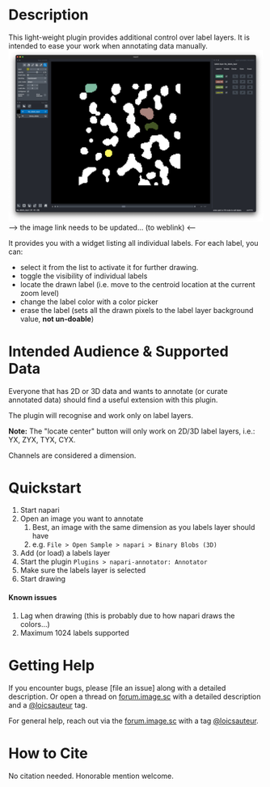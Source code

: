 # Description

This light-weight plugin provides additional control over label layers.
It is intended to ease your work when annotating data manually.
![Example screenshot](../resources/image1.png)
--> the image link needs to be updated... (to weblink)  <--

It provides you with a widget listing all individual labels.
For each label, you can:
- select it from the list to activate it for further drawing.
- toggle the visibility of individual labels
- locate the drawn label (i.e. move to the centroid location at the current zoom level)
- change the label color with a color picker
- erase the label (sets all the drawn pixels to the label layer background value, **not un-doable**)

# Intended Audience & Supported Data

Everyone that has 2D or 3D data and wants to annotate (or curate annotated data) 
should find a useful extension with this plugin.

The plugin will recognise and work only on label layers.

**Note:**
The "locate center" button will only work on 2D/3D label layers, i.e.: YX, ZYX, TYX, CYX.

Channels are considered a dimension.

# Quickstart

1. Start napari
2. Open an image you want to annotate 
   1. Best, an image with the same dimension as you labels layer should have
   2. e.g. ``File > Open Sample > napari > Binary Blobs (3D)``
3. Add (or load) a labels layer
4. Start the plugin ``Plugins > napari-annotator: Annotator``
5. Make sure the labels layer is selected
6. Start drawing

#### Known issues
1. Lag when drawing (this is probably due to how napari draws the colors...)
2. Maximum 1024 labels supported

# Getting Help

If you encounter bugs, please [file an issue] along with a detailed description.
Or open a thread on [forum.image.sc](https://forum.image.sc) with a detailed description 
and a [@loicsauteur](https://github.com/loicsauteur) tag.

For general help, reach out via the [forum.image.sc](https://forum.image.sc) with a tag [@loicsauteur](https://github.com/loicsauteur).

# How to Cite

No citation needed. Honorable mention welcome.
